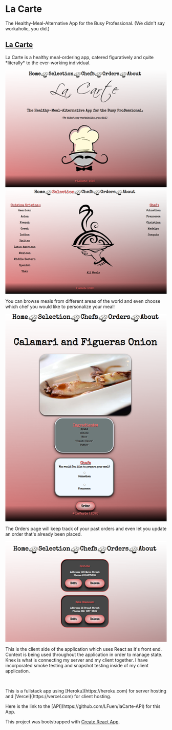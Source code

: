 # La Carte

The Healthy-Meal-Alternative App for the Busy Professional.
       (We didn't say workaholic, you did.)

## [La Carte](https://la-carte.lfuen.vercel.app/)


<p>La Carte is a healthy meal-ordering app, catered figuratively and quite *literally* to the ever-working individual.</p>
<img align="center" src="images/readme/welcome.png" />


<img align="center" src="images/readme/choices.png" />
<p>You can browse meals from different areas of the world and even choose which chef you would like to personalize your meal!</p>
<img align="center" src="images/readme/ingredients.png" />

<p>The Orders page will keep track of your past orders and even let you update an order that's already been placed.</p> 
<img align="center" src="images/readme/orders.png" />




<br/>
<p>This is the client side of the application which uses React as it's front end. Context is being used throughout the application in order to manage state.
 Knex is what is connecting my server and my client together. I have incorporated smoke testing and snapshot testing inside of my client application.</p>
<br/>
<p>This is a fullstack app using [Heroku](https://heroku.com) for server hosting and [Vercel](https://vercel.com) for client hosting.</p>
<p>Here is the link to the [API](https://github.com/LFuen/laCarte-API) for this App.</p>


This project was bootstrapped with [Create React App](https://github.com/facebook/create-react-app).


